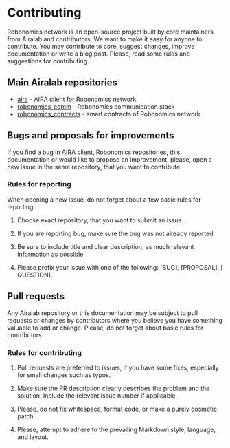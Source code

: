 # Contributing

Robonomics network is an open-source project built by core maintainers from Airalab and contributors. We want to make it easy for anyone to contribute. You may contribute to core, suggest changes, improve documentation or write a blog post. Please, read some rules and suggestions for contributing.

## Main Airalab repositories 

- [aira](https://github.com/airalab/aira) - AIRA client for Robonomics network. 
- [robonomics_comm](https://github.com/airalab/robonomics_comm) - Robonomics communication stack
- [robonomics_contracts](https://github.com/airalab/robonomics_contracts) - smart contracts of Robonomics network

## Bugs and proposals for improvements

If you find a bug in AIRA client, Robonomics repositories, this documentation or would like to propose an improvement, please, open a new issue in the same repository, that you want to contribute.

### Rules for reporting

When opening a new issue, do not forget about a few basic rules for reporting:

1. Choose exact repository, that you want to submit an issue.

2. If you are reporting bug, make sure the bug was not already reported.

3. Be sure to include title and clear description, as much relevant information as possible.

4. Please prefix your issue with one of the following: [BUG], [PROPOSAL], [ QUESTION].


## Pull requests

Any Airalab repository or this documentation may be subject to pull requests or changes by contributors where you believe you have something valuable to add or change. Please, do not forget about basic rules for contributors.

### Rules for contributing

1. Pull requests are preferred to issues, if you have some fixes, especially for small changes such as typos.

2. Make sure the PR description clearly describes the problem and the solution. Include the relevant issue number if applicable.

3. Please, do not fix whitespace, format code, or make a purely cosmetic patch.

4. Please, attempt to adhere to the prevailing Markdown style, language, and layout.


